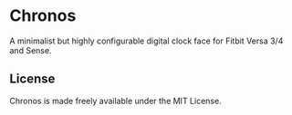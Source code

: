 # Chronos

A minimalist but highly configurable digital clock face for Fitbit Versa 3/4 and Sense.

## License

Chronos is made freely available under the MIT License.
